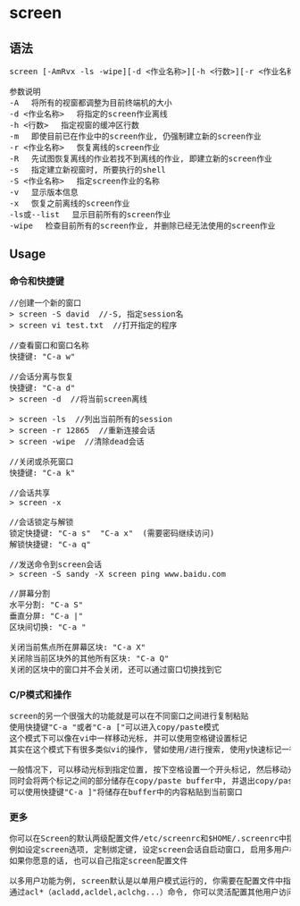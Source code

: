 # screen

## 语法
<pre>
screen [-AmRvx -ls -wipe][-d <作业名称>][-h <行数>][-r <作业名称>][-s ][-S <作业名称>]

参数说明
-A 　将所有的视窗都调整为目前终端机的大小
-d <作业名称> 　将指定的screen作业离线
-h <行数> 　指定视窗的缓冲区行数
-m 　即使目前已在作业中的screen作业, 仍强制建立新的screen作业
-r <作业名称> 　恢复离线的screen作业
-R 　先试图恢复离线的作业若找不到离线的作业, 即建立新的screen作业
-s 　指定建立新视窗时, 所要执行的shell
-S <作业名称> 　指定screen作业的名称
-v 　显示版本信息
-x 　恢复之前离线的screen作业
-ls或--list 　显示目前所有的screen作业
-wipe 　检查目前所有的screen作业, 并删除已经无法使用的screen作业
</pre>

## Usage

### 命令和快捷键
<pre>
//创建一个新的窗口
> screen -S david  //-S, 指定session名
> screen vi test.txt  //打开指定的程序

//查看窗口和窗口名称
快捷键: "C-a w"

//会话分离与恢复
快捷键: "C-a d"
> screen -d  //将当前screen离线

> screen -ls  //列出当前所有的session
> screen -r 12865  //重新连接会话
> screen -wipe  //清除dead会话

//关闭或杀死窗口
快捷键: "C-a k"

//会话共享
> screen -x

//会话锁定与解锁
锁定快捷键: "C-a s"  "C-a x"  (需要密码继续访问)
解锁快捷键: "C-a q"

//发送命令到screen会话
> screen -S sandy -X screen ping www.baidu.com

//屏幕分割
水平分割: "C-a S"
垂直分屏: "C-a |"
区块间切换: "C-a <tab>"

关闭当前焦点所在屏幕区块: "C-a X"
关闭除当前区块外的其他所有区块: "C-a Q"
关闭的区块中的窗口并不会关闭, 还可以通过窗口切换找到它
</pre>

### C/P模式和操作
<pre>
screen的另一个很强大的功能就是可以在不同窗口之间进行复制粘贴
使用快捷键"C-a <Esc>"或者"C-a ["可以进入copy/paste模式
这个模式下可以像在vi中一样移动光标, 并可以使用空格键设置标记
其实在这个模式下有很多类似vi的操作, 譬如使用/进行搜索, 使用y快速标记一行, 使用w快速标记一个单词等关于C/P模式下的高级操作

一般情况下, 可以移动光标到指定位置, 按下空格设置一个开头标记, 然后移动光标到结尾位置, 按下空格设置第二个标记, 
同时会将两个标记之间的部分储存在copy/paste buffer中, 并退出copy/paste模式在正常模式下, 
可以使用快捷键"C-a ]"将储存在buffer中的内容粘贴到当前窗口
</pre>

### 更多
<pre>
你可以在Screen的默认两级配置文件/etc/screenrc和$HOME/.screenrc中指定更多, 
例如设定screen选项, 定制绑定键, 设定screen会话自启动窗口, 启用多用户模式, 定制用户访问权限控制等等, 
如果你愿意的话, 也可以自己指定screen配置文件 

以多用户功能为例, screen默认是以单用户模式运行的, 你需要在配置文件中指定multiuser on 来打开多用户模式, 
通过acl*（acladd,acldel,aclchg...）命令, 你可以灵活配置其他用户访问你的screen会话, 更多配置文件内容请参考screen的man页
</pre>
